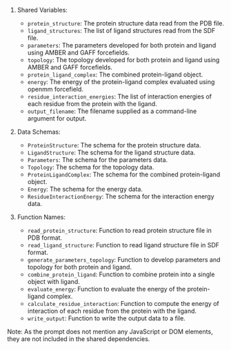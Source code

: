 1. Shared Variables:
   - `protein_structure`: The protein structure data read from the PDB file.
   - `ligand_structures`: The list of ligand structures read from the SDF file.
   - `parameters`: The parameters developed for both protein and ligand using AMBER and GAFF forcefields.
   - `topology`: The topology developed for both protein and ligand using AMBER and GAFF forcefields.
   - `protein_ligand_complex`: The combined protein-ligand object.
   - `energy`: The energy of the protein-ligand complex evaluated using openmm forcefield.
   - `residue_interaction_energies`: The list of interaction energies of each residue from the protein with the ligand.
   - `output_filename`: The filename supplied as a command-line argument for output.

2. Data Schemas:
   - `ProteinStructure`: The schema for the protein structure data.
   - `LigandStructure`: The schema for the ligand structure data.
   - `Parameters`: The schema for the parameters data.
   - `Topology`: The schema for the topology data.
   - `ProteinLigandComplex`: The schema for the combined protein-ligand object.
   - `Energy`: The schema for the energy data.
   - `ResidueInteractionEnergy`: The schema for the interaction energy data.

3. Function Names:
   - `read_protein_structure`: Function to read protein structure file in PDB format.
   - `read_ligand_structure`: Function to read ligand structure file in SDF format.
   - `generate_parameters_topology`: Function to develop parameters and topology for both protein and ligand.
   - `combine_protein_ligand`: Function to combine protein into a single object with ligand.
   - `evaluate_energy`: Function to evaluate the energy of the protein-ligand complex.
   - `calculate_residue_interaction`: Function to compute the energy of interaction of each residue from the protein with the ligand.
   - `write_output`: Function to write the output data to a file.

Note: As the prompt does not mention any JavaScript or DOM elements, they are not included in the shared dependencies.
